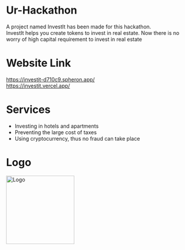 # Ur-Hackathon

A project named InvestIt has been made for this hackathon. <br/>
InvestIt helps you create tokens to invest in real estate. Now there is no worry of high capital requirement to invest in real estate

# Website Link

https://investit-d710c9.spheron.app/ <br/>
https://investit.vercel.app/

# Services

- Investing in hotels and apartments
- Preventing the large cost of taxes
- Using cryptocurrency, thus no fraud can take place

# Logo
<img width="185" alt="Logo" src="https://user-images.githubusercontent.com/96040322/200383254-aed1822c-c72b-432f-a23a-a604e964e9ad.png">

